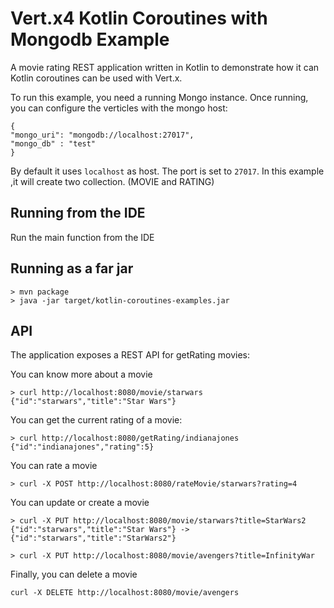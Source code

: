 # Vert.x4 Kotlin Coroutines with Mongodb Example

A movie rating REST application written in Kotlin to demonstrate how it can Kotlin coroutines can be used with Vert.x.

To run this example, you need a running Mongo instance. Once running, you can configure the verticles with the mongo host:

```
{
"mongo_uri": "mongodb://localhost:27017",
"mongo_db" : "test"
}
```

By default it uses `localhost` as host. The port is set to `27017`.
In this example ,it will create two collection. (MOVIE and RATING)

## Running from the IDE

Run the main function from the IDE

## Running as a far jar

```
> mvn package
> java -jar target/kotlin-coroutines-examples.jar
```

## API

The application exposes a REST API for getRating movies:

You can know more about a movie
```
> curl http://localhost:8080/movie/starwars
{"id":"starwars","title":"Star Wars"}
```
You can get the current rating of a movie:

```
> curl http://localhost:8080/getRating/indianajones
{"id":"indianajones","rating":5}
```
You can rate a movie
```
> curl -X POST http://localhost:8080/rateMovie/starwars?rating=4
```

You can update or create a movie

```
> curl -X PUT http://localhost:8080/movie/starwars?title=StarWars2
{"id":"starwars","title":"Star Wars"} -> {"id":"starwars","title":"StarWars2"}
```

```
> curl -X PUT http://localhost:8080/movie/avengers?title=InfinityWar
```

Finally, you can delete a movie
```
curl -X DELETE http://localhost:8080/movie/avengers
```
